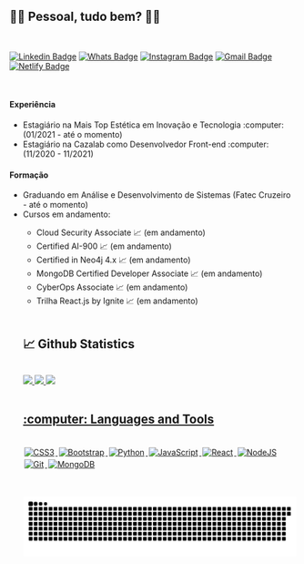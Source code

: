 ## :man_technologist: Pessoal, tudo bem? 🏳️‍🌈

<br>

[![Linkedin Badge](https://img.shields.io/badge/LinkedIn-0077B5?style=for-the-badge&logo=linkedin&logoColor=white)](https://www.linkedin.com/in/savio-lopes/)
[![Whats Badge](https://img.shields.io/badge/WhatsApp-25D366?style=for-the-badge&logo=whatsapp&logoColor=white)](https://api.whatsapp.com/send?phone=5512992279051)
[![Instagram Badge](https://img.shields.io/badge/Instagram-8a3ab9?style=for-the-badge&logo=instagram&logoColor=white)](https://www.instagram.com/savioaugulopes)
[![Gmail Badge](https://img.shields.io/badge/Gmail-D14836?style=for-the-badge&logo=gmail&logoColor=white)](mailto:savio.lopes@fatec.sp.gov.br)
[![Netlify Badge](https://img.shields.io/badge/Website-25C7B7?style=for-the-badge&logo=netlify&logoColor=white)](https://next-dev-portfolio.netlify.app/)

<br>

#### Experiência
  <ul>
  <li>Estagiário na Mais Top Estética em Inovação e Tecnologia :computer: (01/2021 - até o momento)</li>
  <li>Estagiário na Cazalab como Desenvolvedor Front-end :computer: (11/2020 - 11/2021) </li>
  </ul>

#### Formação
  <ul>
  <li>Graduando em Análise e Desenvolvimento de Sistemas (Fatec Cruzeiro - até o momento)</li>
  <li>Cursos em andamento:</li>
  <ul>
    <li>Cloud Security Associate 📈 (em andamento)</li>
    <li>Certified AI-900 📈 (em andamento)</li>
    <li>Certified in Neo4j 4.x 📈 (em andamento)</li>
    <li>MongoDB Certified Developer Associate 📈 (em andamento)</li>
    <li>CyberOps Associate 📈 (em andamento)</li>
    <li>Trilha React.js by Ignite 📈 (em andamento)</li>
  </ul>
<br>

<h2>📈 Github Statistics</h2>
  
<br>

 <div style="margin-left:auto; margin-right:auto">
  <a href="https://github.com/savio-2-lopes">
  <img height="180em" src="https://github-readme-stats.vercel.app/api?username=savio-2-lopes&show_icons=true&theme=tokyonight&include_all_commits=true&count_private=true"/>
  <img height="180em" src="https://github-readme-stats.vercel.app/api/top-langs/?username=savio-2-lopes&layout=compact&langs_count=7&theme=tokyonight"/>
  <img  src="https://github-readme-streak-stats.herokuapp.com/?user=savio-2-lopes&theme=tokyonight" height="180em" />
</div>

  
<br>

<h2>:computer: Languages and Tools </h2>
  
<br>


<div style="margin-left:auto; margin-right:auto">
<img alt="CSS3" src="https://img.shields.io/badge/css3%20-%231572B6.svg?&style=for-the-badge&logo=css3&logoColor=white" style="margin:2px;"/>
<img alt="Bootstrap" src="https://img.shields.io/badge/bootstrap%20-%23563D7C.svg?&style=for-the-badge&logo=bootstrap&logoColor=white" style="margin:2px;"/>
<img alt="Python" src="https://img.shields.io/badge/python%20-%2314354C.svg?&style=for-the-badge&logo=python&logoColor=white" style="margin:2px;"/>
<img alt="JavaScript" src="https://img.shields.io/badge/javascript%20-%23323330.svg?&style=for-the-badge&logo=javascript&logoColor=%23F7DF1E" style="margin:2px;"/>
<img alt="React" src="https://img.shields.io/badge/react%20-%2320232a.svg?&style=for-the-badge&logo=react&logoColor=%2361DAFB" style="margin:2px;"/>
<img alt="NodeJS" src="https://img.shields.io/badge/node.js%20-%2343853D.svg?&style=for-the-badge&logo=node.js&logoColor=white" style="margin:2px;"/>
<img alt="Git" src="https://img.shields.io/badge/git%20-%23F05033.svg?&style=for-the-badge&logo=git&logoColor=white" style="margin:2px;"/>
<img alt="MongoDB" src ="https://img.shields.io/badge/MongoDB-%234ea94b.svg?&style=for-the-badge&logo=mongodb&logoColor=white" style="margin:2px;"/>
</div>

<br>
  
##
 
 ![Snake animation](https://github.com/savio-2-lopes/savio-2-lopes/blob/output/github-user-contribution.svg)
